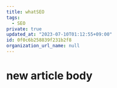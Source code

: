 ```yaml
---
title: whatSEO
tags:
  - SEO
private: true
updated_at: "2023-07-10T01:12:55+09:00"
id: 0f0c6b258839f231b2f8
organization_url_name: null
---
```


# new article body
